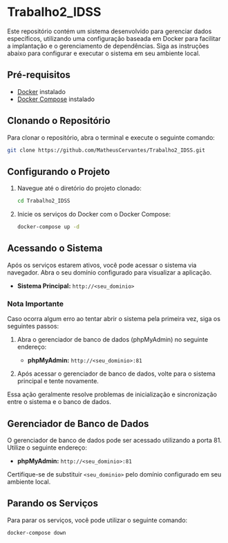 # Trabalho2_IDSS

Este repositório contém um sistema desenvolvido para gerenciar dados específicos, utilizando uma configuração baseada em Docker para facilitar a implantação e o gerenciamento de dependências. Siga as instruções abaixo para configurar e executar o sistema em seu ambiente local.

## Pré-requisitos

- [Docker](https://docs.docker.com/get-docker/) instalado
- [Docker Compose](https://docs.docker.com/compose/install/) instalado

## Clonando o Repositório

Para clonar o repositório, abra o terminal e execute o seguinte comando:

```bash
git clone https://github.com/MatheusCervantes/Trabalho2_IDSS.git
```

## Configurando o Projeto

1. Navegue até o diretório do projeto clonado:

   ```bash
   cd Trabalho2_IDSS
   ```

2. Inicie os serviços do Docker com o Docker Compose:

   ```bash
   docker-compose up -d
   ```

## Acessando o Sistema

Após os serviços estarem ativos, você pode acessar o sistema via navegador. Abra o seu domínio configurado para visualizar a aplicação.

- **Sistema Principal:** `http://<seu_dominio>`

### Nota Importante

Caso ocorra algum erro ao tentar abrir o sistema pela primeira vez, siga os seguintes passos:

1. Abra o gerenciador de banco de dados (phpMyAdmin) no seguinte endereço:

   - **phpMyAdmin:** `http://<seu_dominio>:81`

2. Após acessar o gerenciador de banco de dados, volte para o sistema principal e tente novamente.

Essa ação geralmente resolve problemas de inicialização e sincronização entre o sistema e o banco de dados.

## Gerenciador de Banco de Dados

O gerenciador de banco de dados pode ser acessado utilizando a porta 81. Utilize o seguinte endereço:

- **phpMyAdmin:** `http://<seu_dominio>:81`

Certifique-se de substituir `<seu_dominio>` pelo domínio configurado em seu ambiente local.

## Parando os Serviços

Para parar os serviços, você pode utilizar o seguinte comando:

```bash
docker-compose down
```
